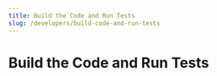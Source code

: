 ```yaml
---
title: Build the Code and Run Tests
slug: /developers/build-code-and-run-tests
---
```


# Build the Code and Run Tests
